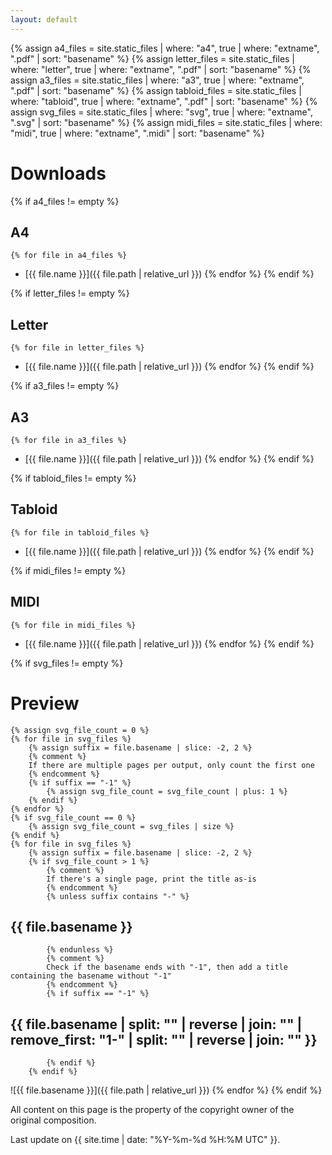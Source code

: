 ```yaml
---
layout: default
---
```


{% assign a4_files = site.static_files | where: "a4", true | where: "extname", ".pdf" | sort: "basename" %}
{% assign letter_files = site.static_files | where: "letter", true | where: "extname", ".pdf" | sort: "basename" %}
{% assign a3_files = site.static_files | where: "a3", true | where: "extname", ".pdf" | sort: "basename" %}
{% assign tabloid_files = site.static_files | where: "tabloid", true | where: "extname", ".pdf" | sort: "basename" %}
{% assign svg_files = site.static_files | where: "svg", true | where: "extname", ".svg" | sort: "basename" %}
{% assign midi_files = site.static_files | where: "midi", true | where: "extname", ".midi" | sort: "basename" %}

# Downloads

{% if a4_files != empty %}
## A4
    {% for file in a4_files %}
* [{{ file.name }}]({{ file.path | relative_url }})
    {% endfor %}
{% endif %}

{% if letter_files != empty %}
## Letter
    {% for file in letter_files %}
* [{{ file.name }}]({{ file.path | relative_url }})
    {% endfor %}
{% endif %}

{% if a3_files != empty %}
## A3
    {% for file in a3_files %}
* [{{ file.name }}]({{ file.path | relative_url }})
    {% endfor %}
{% endif %}

{% if tabloid_files != empty %}
## Tabloid
    {% for file in tabloid_files %}
* [{{ file.name }}]({{ file.path | relative_url }})
    {% endfor %}
{% endif %}

{% if midi_files != empty %}
## MIDI
    {% for file in midi_files %}
* [{{ file.name }}]({{ file.path | relative_url }})
    {% endfor %}
{% endif %}

{% if svg_files != empty %}
# Preview
    {% assign svg_file_count = 0 %}
    {% for file in svg_files %}
        {% assign suffix = file.basename | slice: -2, 2 %}
        {% comment %}
        If there are multiple pages per output, only count the first one
        {% endcomment %}
        {% if suffix == "-1" %}
            {% assign svg_file_count = svg_file_count | plus: 1 %}
        {% endif %}
    {% endfor %}
    {% if svg_file_count == 0 %}
        {% assign svg_file_count = svg_files | size %}
    {% endif %}
    {% for file in svg_files %}
        {% assign suffix = file.basename | slice: -2, 2 %}
        {% if svg_file_count > 1 %}
            {% comment %}
            If there's a single page, print the title as-is
            {% endcomment %}
            {% unless suffix contains "-" %}
## {{ file.basename }}
            {% endunless %}
            {% comment %}
            Check if the basename ends with "-1", then add a title containing the basename without "-1"
            {% endcomment %}
            {% if suffix == "-1" %}
## {{ file.basename | split: "" | reverse | join: "" | remove_first: "1-" | split: "" | reverse | join: "" }}
            {% endif %}
        {% endif %}
![{{ file.basename }}]({{ file.path | relative_url }})
    {% endfor %}
{% endif %}

All content on this page is the property of the copyright owner of the original composition.

Last update on {{ site.time | date: "%Y-%m-%d %H:%M UTC" }}.
